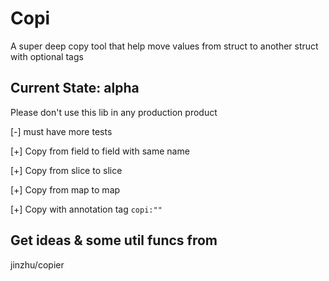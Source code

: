 
# Copi
A super deep copy tool that help move values from struct to another struct with optional tags

## Current State: alpha
Please don't use this lib in any production product

[-] must have more tests

[+] Copy from field to field with same name

[+] Copy from slice to slice

[+] Copy from map to map

[+] Copy with annotation tag `copi:""`

## Get ideas & some util funcs from
jinzhu/copier

